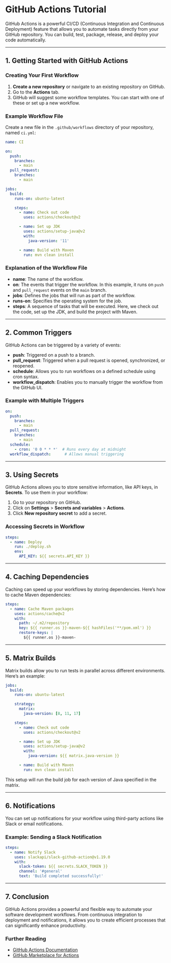 
# GitHub Actions Tutorial

GitHub Actions is a powerful CI/CD (Continuous Integration and Continuous Deployment) feature that allows you to automate tasks directly from your GitHub repository. You can build, test, package, release, and deploy your code automatically.

---

## 1. Getting Started with GitHub Actions

### Creating Your First Workflow

1. **Create a new repository** or navigate to an existing repository on GitHub.
2. Go to the **Actions** tab.
3. GitHub will suggest some workflow templates. You can start with one of these or set up a new workflow.

### Example Workflow File

Create a new file in the `.github/workflows` directory of your repository, named `ci.yml`:

```yaml
name: CI

on:
  push:
    branches:
      - main
  pull_request:
    branches:
      - main

jobs:
  build:
    runs-on: ubuntu-latest

    steps:
      - name: Check out code
        uses: actions/checkout@v2

      - name: Set up JDK
        uses: actions/setup-java@v2
        with:
          java-version: '11'

      - name: Build with Maven
        run: mvn clean install
```

### Explanation of the Workflow File

- **name**: The name of the workflow.
- **on**: The events that trigger the workflow. In this example, it runs on `push` and `pull_request` events on the `main` branch.
- **jobs**: Defines the jobs that will run as part of the workflow.
- **runs-on**: Specifies the operating system for the job.
- **steps**: A sequence of tasks that will be executed. Here, we check out the code, set up the JDK, and build the project with Maven.

---

## 2. Common Triggers

GitHub Actions can be triggered by a variety of events:

- **push**: Triggered on a push to a branch.
- **pull_request**: Triggered when a pull request is opened, synchronized, or reopened.
- **schedule**: Allows you to run workflows on a defined schedule using cron syntax.
- **workflow_dispatch**: Enables you to manually trigger the workflow from the GitHub UI.

### Example with Multiple Triggers

```yaml
on:
  push:
    branches:
      - main
  pull_request:
    branches:
      - main
  schedule:
    - cron: '0 0 * * *'  # Runs every day at midnight
  workflow_dispatch:      # Allows manual triggering
```

---

## 3. Using Secrets

GitHub Actions allows you to store sensitive information, like API keys, in **Secrets**. To use them in your workflow:

1. Go to your repository on GitHub.
2. Click on **Settings** > **Secrets and variables** > **Actions**.
3. Click **New repository secret** to add a secret.

### Accessing Secrets in Workflow

```yaml
steps:
  - name: Deploy
    run: ./deploy.sh
    env:
      API_KEY: ${{ secrets.API_KEY }}
```

---

## 4. Caching Dependencies

Caching can speed up your workflows by storing dependencies. Here’s how to cache Maven dependencies:

```yaml
steps:
  - name: Cache Maven packages
    uses: actions/cache@v2
    with:
      path: ~/.m2/repository
      key: ${{ runner.os }}-maven-${{ hashFiles('**/pom.xml') }}
      restore-keys: |
        ${{ runner.os }}-maven-
```

---

## 5. Matrix Builds

Matrix builds allow you to run tests in parallel across different environments. Here’s an example:

```yaml
jobs:
  build:
    runs-on: ubuntu-latest

    strategy:
      matrix:
        java-version: [8, 11, 17]

    steps:
      - name: Check out code
        uses: actions/checkout@v2

      - name: Set up JDK
        uses: actions/setup-java@v2
        with:
          java-version: ${{ matrix.java-version }}

      - name: Build with Maven
        run: mvn clean install
```

This setup will run the build job for each version of Java specified in the matrix.

---

## 6. Notifications

You can set up notifications for your workflow using third-party actions like Slack or email notifications.

### Example: Sending a Slack Notification

```yaml
steps:
  - name: Notify Slack
    uses: slackapi/slack-github-action@v1.19.0
    with:
      slack-token: ${{ secrets.SLACK_TOKEN }}
      channel: '#general'
      text: 'Build completed successfully!'
```

---

## 7. Conclusion

GitHub Actions provides a powerful and flexible way to automate your software development workflows. From continuous integration to deployment and notifications, it allows you to create efficient processes that can significantly enhance productivity.

### Further Reading

- [GitHub Actions Documentation](https://docs.github.com/en/actions)
- [GitHub Marketplace for Actions](https://github.com/marketplace?type=actions)
